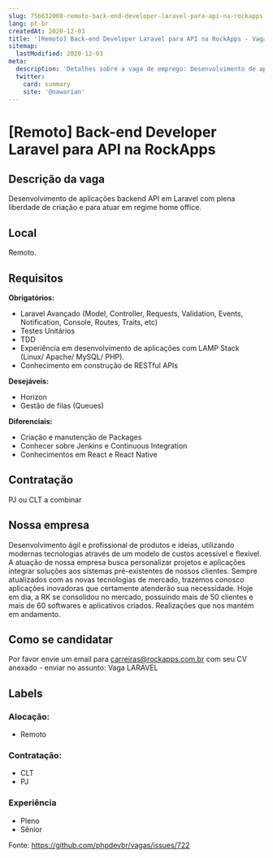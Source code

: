 ```yaml
---
slug: 756632060-remoto-back-end-developer-laravel-para-api-na-rockapps
lang: pt-br
createdAt: 2020-12-03
title: '[Remoto] Back-end Developer Laravel para API na RockApps - Vaga de Emprego'
sitemap:
  lastModified: 2020-12-03
meta:
  description: 'Detalhes sobre a vaga de emprego: Desenvolvimento de aplicações backend API em Laravel com plena liberdade de criação e para atuar em regime home office.'
  twitter:
    card: summary
    site: '@nawarian'
---
```


# [Remoto] Back-end Developer Laravel para API na RockApps

## Descrição da vaga

Desenvolvimento de aplicações backend API em Laravel com plena liberdade de criação e para atuar em regime home office. 

## Local

Remoto.


## Requisitos

**Obrigatórios:**
- Laravel Avançado (Model, Controller, Requests, Validation, Events, Notification, Console, Routes, Traits, etc)
- Testes Unitários
- TDD
- Experiência em desenvolvimento de aplicações com LAMP Stack (Linux/ Apache/ MySQL/ PHP).
- Conhecimento em construção de RESTful APIs

**Desejáveis:**
- Horizon
- Gestão de filas (Queues)

**Diferenciais:**
- Criação e manutenção de Packages
- Conhecer sobre Jenkins e Continuous Integration
- Conhecimentos em React e React Native


## Contratação

PJ ou CLT a combinar

## Nossa empresa

Desenvolvimento ágil e profissional de produtos e ideias, utilizando modernas tecnologias através de um modelo de custos acessível e flexível. A atuação de nossa empresa busca personalizar projetos e aplicações integrar soluções aos sistemas pré-existentes de nossos clientes. Sempre atualizados com as novas tecnologias de mercado, trazemos conosco aplicações inovadoras que certamente atenderão sua necessidade. Hoje em dia, a RK se consolidou no mercado, possuindo mais de 50 clientes e mais de 60 softwares e aplicativos criados. Realizações que nos mantém em andamento.


## Como se candidatar

Por favor envie um email para carreiras@rockapps.com.br com seu CV anexado - enviar no assunto: Vaga LARAVEL

## Labels

<!-- Escolha abaixo, apague as que não fizerem sentido: -->
### Alocação:
- Remoto

### Contratação:
- CLT
- PJ

### Experiência
- Pleno
- Sênior

Fonte: https://github.com/phpdevbr/vagas/issues/722